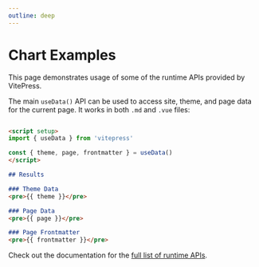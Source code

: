 ```yaml
---
outline: deep
---
```


# Chart Examples

This page demonstrates usage of some of the runtime APIs provided by VitePress.

The main `useData()` API can be used to access site, theme, and page data for the current page. It works in both `.md` and `.vue` files:

<div ref="container" class="univer-container" />

```md
<script setup>
import { useData } from 'vitepress'

const { theme, page, frontmatter } = useData()
</script>

## Results

### Theme Data
<pre>{{ theme }}</pre>

### Page Data
<pre>{{ page }}</pre>

### Page Frontmatter
<pre>{{ frontmatter }}</pre>
```

<script setup lang="ts">
import "@univerjs/design/lib/index.css";
import "@univerjs/ui/lib/index.css";
import "@univerjs/docs-ui/lib/index.css";
import "@univerjs/sheets-ui/lib/index.css";
import "@univerjs/sheets-formula/lib/index.css";

import { Univer, UniverInstanceType, Workbook, LocaleType, IWorkbookData, Tools } from "@univerjs/core";
import { defaultTheme } from "@univerjs/design";
import { UniverDocsPlugin } from "@univerjs/docs";
import { UniverDocsUIPlugin } from "@univerjs/docs-ui";
import { UniverFormulaEnginePlugin } from "@univerjs/engine-formula";
import { UniverRenderEnginePlugin } from "@univerjs/engine-render";
import { UniverSheetsPlugin } from "@univerjs/sheets";
import { UniverSheetsFormulaPlugin } from "@univerjs/sheets-formula";
import { UniverSheetsUIPlugin } from "@univerjs/sheets-ui";
import { UniverUIPlugin } from "@univerjs/ui";
import { UniverChartPlugin } from "@xxs3315/univer-chart-plugin";
import { onBeforeUnmount, onMounted, ref, toRaw } from "vue";

import DesignZhCN from '@univerjs/design/locale/zh-CN';
import DesignEnUS from '@univerjs/design/locale/en-US';
import UIZhCN from '@univerjs/ui/locale/zh-CN';
import UIEnUS from '@univerjs/ui/locale/en-US';
import SheetsZhCN from '@univerjs/sheets/locale/zh-CN';
import SheetsEnUS from '@univerjs/sheets/locale/en-US';
import SheetsUIZhCN from '@univerjs/sheets-ui/locale/zh-CN';
import SheetsUIEnUS from '@univerjs/sheets-ui/locale/en-US';

import '@xxs3315/univer-chart-plugin/lib/index.css';

import { DEFAULT_WORKBOOK_DATA } from './default-workbook-data';

const data = ref(DEFAULT_WORKBOOK_DATA);

const univerRef = ref<Univer | null>(null);
const workbook = ref<Workbook | null>(null);
const container = ref<HTMLElement | null>(null);

onMounted(() => {
  init(data);
});

onBeforeUnmount(() => {
  destroyUniver();
});

/**
 * Initialize univer instance and workbook instance
 * @param data {IWorkbookData} document see https://univer.ai/typedoc/@univerjs/core/interfaces/IWorkbookData
 */
const init = (data = {}) => {
console.log(data)
  const univer = new Univer({
    theme: defaultTheme,
    locale: LocaleType.EN_US,
    locales: {
      [LocaleType.ZH_CN]: Tools.deepMerge(
      SheetsZhCN,
      SheetsUIZhCN,
      UIZhCN,
      DesignZhCN,
    ),
      [LocaleType.EN_US]: Tools.deepMerge(
      SheetsEnUS,
      SheetsUIEnUS,
      UIEnUS,
      DesignEnUS,
    ),
    },
  });
  univerRef.value = univer;

  // core plugins
  univer.registerPlugin(UniverRenderEnginePlugin);
  univer.registerPlugin(UniverFormulaEnginePlugin);
  univer.registerPlugin(UniverUIPlugin, {
    container: container.value!,
  });

  // doc plugins
  univer.registerPlugin(UniverDocsPlugin, {
    hasScroll: false,
  });
  univer.registerPlugin(UniverDocsUIPlugin);

  // sheet plugins
  univer.registerPlugin(UniverSheetsPlugin);
  univer.registerPlugin(UniverSheetsUIPlugin);
  univer.registerPlugin(UniverSheetsFormulaPlugin);

  univer.registerPlugin(UniverChartPlugin);

  // create workbook instance
  workbook.value = univer.createUnit<IWorkbookData, Workbook>(UniverInstanceType.UNIVER_SHEET, data.value)
};

/**
 * Destroy univer instance and workbook instance
 */
const destroyUniver = () => {
  toRaw(univerRef.value)?.dispose();
  univerRef.value = null;
  workbook.value = null;
};

/**
 * Get workbook data
 */
const getData = () => {
  if (!workbook.value) {
    throw new Error('Workbook is not initialized');
  }
  return workbook.value.save();
};

defineExpose({
  getData,
  destroyUniver
});

</script>

<style scoped>
.univer-container {
  width: 100%;
  height: 600px;
  overflow: hidden;
}

/* Also hide the menubar */
:global(.univer-menubar) {
  display: none;
}
</style>


Check out the documentation for the [full list of runtime APIs](https://vitepress.dev/reference/runtime-api#usedata).
